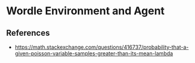 # Wordle Environment and Agent

## References
- https://math.stackexchange.com/questions/416737/probability-that-a-given-poisson-variable-samples-greater-than-its-mean-lambda
